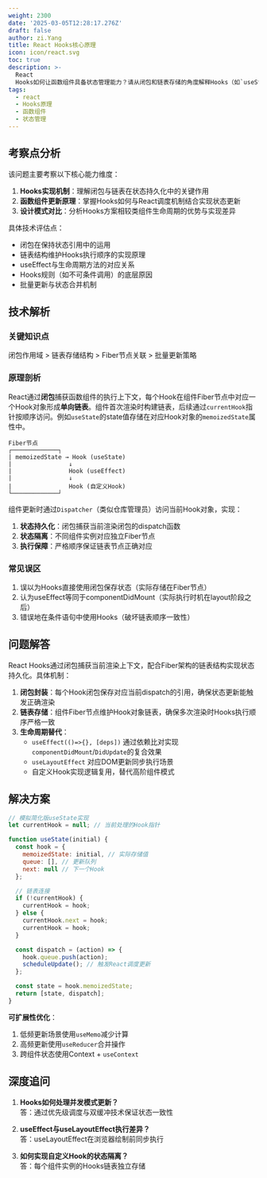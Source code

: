 ```yaml
---
weight: 2300
date: '2025-03-05T12:28:17.276Z'
draft: false
author: zi.Yang
title: React Hooks核心原理
icon: icon/react.svg
toc: true
description: >-
  React
  Hooks如何让函数组件具备状态管理能力？请从闭包和链表存储的角度解释Hooks（如`useState`）的内部实现机制及其对类组件生命周期的替代方案？
tags:
  - react
  - Hooks原理
  - 函数组件
  - 状态管理
---
```


## 考察点分析

该问题主要考察以下核心能力维度：

1. **Hooks实现机制**：理解闭包与链表在状态持久化中的关键作用
2. **函数组件更新原理**：掌握Hooks如何与React调度机制结合实现状态更新
3. **设计模式对比**：分析Hooks方案相较类组件生命周期的优势与实现差异

具体技术评估点：

- 闭包在保持状态引用中的运用
- 链表结构维护Hooks执行顺序的实现原理
- useEffect与生命周期方法的对应关系
- Hooks规则（如不可条件调用）的底层原因
- 批量更新与状态合并机制

## 技术解析

### 关键知识点

闭包作用域 > 链表存储结构 > Fiber节点关联 > 批量更新策略

### 原理剖析

React通过**闭包**捕获函数组件的执行上下文，每个Hook在组件Fiber节点中对应一个Hook对象形成**单向链表**。组件首次渲染时构建链表，后续通过`currentHook`指针按顺序访问。例如`useState`的state值存储在对应Hook对象的`memoizedState`属性中。

```text
Fiber节点
┌─────────────┐
| memoizedState → Hook (useState)
|                ↓
|                Hook (useEffect)
|                ↓
|                Hook (自定义Hook)
└─────────────┘
```

组件更新时通过`Dispatcher`（类似仓库管理员）访问当前Hook对象，实现：

1. **状态持久化**：闭包捕获当前渲染闭包的dispatch函数
2. **状态隔离**：不同组件实例对应独立Fiber节点
3. **执行保障**：严格顺序保证链表节点正确对应

### 常见误区

1. 误以为Hooks直接使用闭包保存状态（实际存储在Fiber节点）
2. 认为useEffect等同于componentDidMount（实际执行时机在layout阶段之后）
3. 错误地在条件语句中使用Hooks（破坏链表顺序一致性）

## 问题解答

React Hooks通过闭包捕获当前渲染上下文，配合Fiber架构的链表结构实现状态持久化。具体机制：

1. **闭包封装**：每个Hook闭包保存对应当前dispatch的引用，确保状态更新能触发正确渲染
2. **链表存储**：组件Fiber节点维护Hook对象链表，确保多次渲染时Hooks执行顺序严格一致
3. **生命周期替代**：
   - `useEffect(()=>{}, [deps])` 通过依赖比对实现`componentDidMount`/`DidUpdate`的复合效果
   - `useLayoutEffect` 对应DOM更新同步执行场景
   - 自定义Hook实现逻辑复用，替代高阶组件模式

## 解决方案

```javascript
// 模拟简化版useState实现
let currentHook = null; // 当前处理的Hook指针

function useState(initial) {
  const hook = {
    memoizedState: initial, // 实际存储值
    queue: [], // 更新队列
    next: null // 下一个Hook
  };

  // 链表连接
  if (!currentHook) {
    currentHook = hook;
  } else {
    currentHook.next = hook;
    currentHook = hook;
  }

  const dispatch = (action) => {
    hook.queue.push(action);
    scheduleUpdate(); // 触发React调度更新
  };

  const state = hook.memoizedState;
  return [state, dispatch];
}
```

**可扩展性优化**：

1. 低频更新场景使用`useMemo`减少计算
2. 高频更新使用`useReducer`合并操作
3. 跨组件状态使用Context + `useContext`

## 深度追问

1. **Hooks如何处理并发模式更新？**  
答：通过优先级调度与双缓冲技术保证状态一致性

2. **useEffect与useLayoutEffect执行差异？**  
答：useLayoutEffect在浏览器绘制前同步执行

3. **如何实现自定义Hook的状态隔离？**  
答：每个组件实例的Hooks链表独立存储
